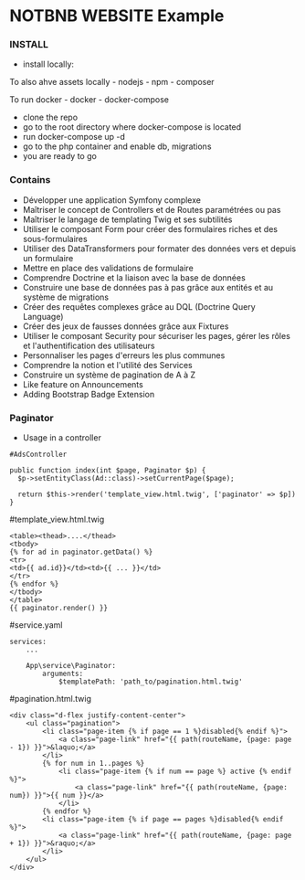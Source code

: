 # NOTBNB WEBSITE Example

### INSTALL

- install locally:

To also ahve assets locally
    - nodejs
    - npm
    - composer
    
To run docker
    - docker 
    - docker-compose
- clone the repo
- go to the root directory where docker-compose is located
- run docker-compose up -d
- go to the php container and enable db, migrations
- you are ready to go

### Contains
- Développer une application Symfony complexe
- Maîtriser le concept de Controllers et de Routes paramétrées ou pas
- Maîtriser le langage de templating Twig et ses subtilités
- Utiliser le composant Form pour créer des formulaires riches et des sous-formulaires
- Utiliser des DataTransformers pour formater des données vers et depuis un formulaire
- Mettre en place des validations de formulaire
- Comprendre Doctrine et la liaison avec la base de données
- Construire une base de données pas à pas grâce aux entités et au système de migrations
- Créer des requêtes complexes grâce au DQL (Doctrine Query Language)
- Créer des jeux de fausses données grâce aux Fixtures
- Utiliser le composant Security pour sécuriser les pages, gérer les rôles et l'authentification des utilisateurs
- Personnaliser les pages d'erreurs les plus communes
- Comprendre la notion et l'utilité des Services
- Construire un système de pagination de A à Z
- Like feature on Announcements
- Adding Bootstrap Badge Extension

### Paginator

- Usage in a controller

```
#AdsController

public function index(int $page, Paginator $p) {
  $p->setEntityClass(Ad::class)->setCurrentPage($page);
  
  return $this->render('template_view.html.twig', ['paginator' => $p])
}
```

#template_view.html.twig

```
<table><thead>....</thead>
<tbody>
{% for ad in paginator.getData() %}
<tr>
<td>{{ ad.id}}</td><td>{{ ... }}</td>
</tr>
{% endfor %}
</tbody>
</table>
{{ paginator.render() }}
```

#service.yaml

```
services:
    ...
    
    App\service\Paginator:
        arguments:
            $templatePath: 'path_to/pagination.html.twig'
```

#pagination.html.twig

```
<div class="d-flex justify-content-center">
    <ul class="pagination">
        <li class="page-item {% if page == 1 %}disabled{% endif %}">
            <a class="page-link" href="{{ path(routeName, {page: page - 1}) }}">&laquo;</a>
        </li>
        {% for num in 1..pages %}
            <li class="page-item {% if num == page %} active {% endif %}">
                <a class="page-link" href="{{ path(routeName, {page: num}) }}">{{ num }}</a>
            </li>
        {% endfor %}
        <li class="page-item {% if page == pages %}disabled{% endif %}">
            <a class="page-link" href="{{ path(routeName, {page: page + 1}) }}">&raquo;</a>
        </li>
    </ul>
</div>
```
  
